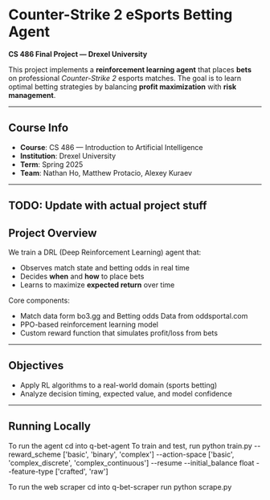 # Counter-Strike 2 eSports Betting Agent

**CS 486 Final Project — Drexel University**

This project implements a **reinforcement learning agent** that places **bets** on professional _Counter-Strike 2_ esports matches. The goal is to learn optimal betting strategies by balancing **profit maximization** with **risk management**.

---

## Course Info

- **Course**: CS 486 — Introduction to Artificial Intelligence
- **Institution**: Drexel University
- **Term**: Spring 2025
- **Team**: Nathan Ho, Matthew Protacio, Alexey Kuraev

---

## TODO: Update with actual project stuff

## Project Overview

We train a DRL (Deep Reinforcement Learning) agent that:

- Observes match state and betting odds in real time
- Decides **when** and **how** to place bets
- Learns to maximize **expected return** over time

Core components:

- Match data form bo3.gg and Betting odds Data from oddsportal.com
- PPO-based reinforcement learning model
- Custom reward function that simulates profit/loss from bets

---

## Objectives

- Apply RL algorithms to a real-world domain (sports betting)
- Analyze decision timing, expected value, and model confidence

---

## Running Locally

To run the agent
cd into q-bet-agent
To train and test, run python train.py --reward_scheme ['basic', 'binary', 'complex'] --action-space ['basic', 'complex_discrete', 'complex_continuous'] --resume --initial_balance float --feature-type ['crafted', 'raw']

To run the web scraper
cd into q-bet-scraper
run python scrape.py
